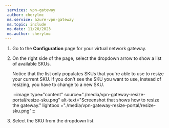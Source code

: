 ```yaml
---
 services: vpn-gateway
 author: cherylmc
 ms.service: azure-vpn-gateway
 ms.topic: include
 ms.date: 11/20/2023
 ms.author: cherylmc
---
```


1. Go to the **Configuration** page for your virtual network gateway.
1. On the right side of the page, select the dropdown arrow to show a list of available SKUs.

   Notice that the list only populates SKUs that you're able to use to resize your current SKU. If you don't see the SKU you want to use, instead of resizing, you have to change to a new SKU.

   :::image type="content" source="./media/vpn-gateway-resize-portal/resize-sku.png" alt-text="Screenshot that shows how to resize the gateway." lightbox ="./media/vpn-gateway-resize-portal/resize-sku.png":::
1. Select the SKU from the dropdown list.